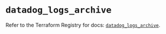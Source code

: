 # `datadog_logs_archive`

Refer to the Terraform Registry for docs: [`datadog_logs_archive`](https://registry.terraform.io/providers/datadog/datadog/3.73.0/docs/resources/logs_archive).
